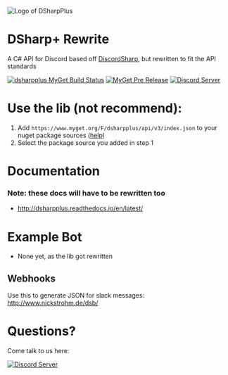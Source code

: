 ![Logo of DSharpPlus](https://github.com/NaamloosDT/DSharpPlus/blob/master/logo_smaller.png)

# DSharp+ Rewrite

A C# API for Discord based off [DiscordSharp](https://github.com/suicvne/DiscordSharp), but rewritten to fit the API standards

[![dsharpplus MyGet Build Status](https://www.myget.org/BuildSource/Badge/dsharpplus?identifier=3890da60-1aa7-47dd-8087-034abc840908)](https://www.myget.org/) [![MyGet Pre Release](https://img.shields.io/myget/dsharpplus/vpre/dsharpplus.svg?style=flat-square)](https://www.myget.org/feed/dsharpplus/package/nuget/DSharpPlus)
[![Discord Server ](https://discordapp.com/api/guilds/146044397861994496/widget.png)](https://discord.gg/0oZpaYcAjfvkDuE4)

# Use the lib (not recommend):
1. Add `https://www.myget.org/F/dsharpplus/api/v3/index.json` to your nuget package sources ([help](https://docs.nuget.org/ndocs/tools/package-manager-ui#package-sources))
2. Select the package source you added in step 1

# Documentation
### Note: these docs will have to be rewritten too
* http://dsharpplus.readthedocs.io/en/latest/

# Example Bot
* None yet, as the lib got rewritten

## Webhooks
Use this to generate JSON for slack messages: http://www.nickstrohm.de/dsb/

# Questions?
Come talk to us here:

[![Discord Server ](https://discordapp.com/api/guilds/146044397861994496/embed.png?style=banner1)](https://discord.gg/0oZpaYcAjfvkDuE4)